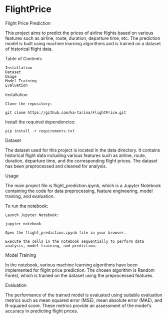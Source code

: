 # FlightPrice

Flight Price Prediction

This project aims to predict the prices of airline flights based on various features such as airline, route, duration, departure time, etc. The prediction model is built using machine learning algorithms and is trained on a dataset of historical flight data.

Table of Contents

    Installation
    Dataset
    Usage
    Model Training
    Evaluation
    

Installation

    Clone the repository:

    git clone https://github.com/ka-tarina/FlightPrice.git


Install the required dependencies:

    pip install -r requirements.txt

Dataset

The dataset used for this project is located in the data directory. It contains historical flight data including various features such as airline, route, duration, departure time, and the corresponding flight prices. The dataset has been preprocessed and cleaned for analysis.

Usage

The main project file is flight_prediction.ipynb, which is a Jupyter Notebook containing the code for data preprocessing, feature engineering, model training, and evaluation.

To run the notebook:

    Launch Jupyter Notebook:

    jupyter notebook

    Open the flight_prediction.ipynb file in your browser.

    Execute the cells in the notebook sequentially to perform data analysis, model training, and prediction.

Model Training

In the notebook, various machine learning algorithms have been implemented for flight price prediction. The chosen algorithm is Random Forest, which is trained on the dataset using the preprocessed features.

Evaluation

The performance of the trained model is evaluated using suitable evaluation metrics such as mean squared error (MSE), mean absolute error (MAE), and R-squared score. These metrics provide an assessment of the model's accuracy in predicting flight prices.
